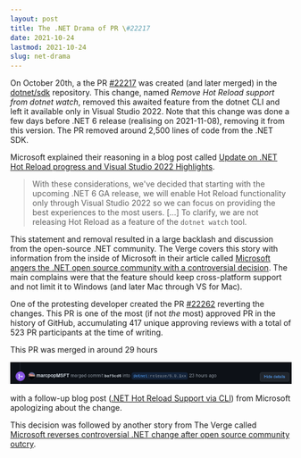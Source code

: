 ```yaml
---
layout: post
title: The .NET Drama of PR \#22217
date: 2021-10-24
lastmod: 2021-10-24
slug: net-drama
---
```


On October 20th, a the PR [#22217](https://github.com/dotnet/sdk/pull/22217) was
created (and later merged) in the [dotnet/sdk](https://github.com/dotnet/sdk)
repository. This change, named *Remove Hot Reload support from dotnet watch*,
removed this awaited feature from the dotnet CLI and left it available only in
Visual Studio 2022. Note that this change was done a few days before .NET 6
release (realising on 2021-11-08), removing it from this version. The PR removed
around 2,500 lines of code from the .NET SDK.

Microsoft explained their reasoning in a blog post called [Update on .NET Hot
Reload progress and Visual Studio 2022
Highlights](https://devblogs.microsoft.com/dotnet/update-on-net-hot-reload-progress-and-visual-studio-2022-highlights/).

> With these considerations, we've decided that starting with the upcoming .NET
> 6 GA release, we will enable Hot Reload functionality only through Visual
> Studio 2022 so we can focus on providing the best experiences to the most
> users. \[...\] To clarify, we are not releasing Hot Reload as a feature of the
> `dotnet watch` tool.

This statement and removal resulted in a large backlash and discussion from the
open-source .NET community. The Verge covers this story with information from
the inside of Microsoft in their article called [Microsoft angers the .NET open
source community with a controversial
decision](https://www.theverge.com/2021/10/22/22740701/microsoft-dotnet-hot-reload-removal-decision-open-source).
The main complains were that the feature should keep cross-platform support and
not limit it to Windows (and later Mac through VS for Mac).

One of the protesting developer created the PR
[#22262](https://github.com/dotnet/sdk/pull/22262/) reverting the changes. This
PR is one of the most (if not *the* most) approved PR in the history of GitHub,
accumulating 417 unique approving reviews with a total of 523 PR participants at
the time of writing.

This PR was merged in around 29 hours

![](net-drama-merge.png)

with a follow-up blog post ([.NET Hot Reload Support via
CLI](https://devblogs.microsoft.com/dotnet/net-hot-reload-support-via-cli/))
from Microsoft apologizing about the change.

This decision was followed by another story from The Verge called [Microsoft
reverses controversial .NET change after open source community
outcry](https://www.theverge.com/2021/10/23/22742282/microsoft-dotnet-hot-reload-u-turn-response).